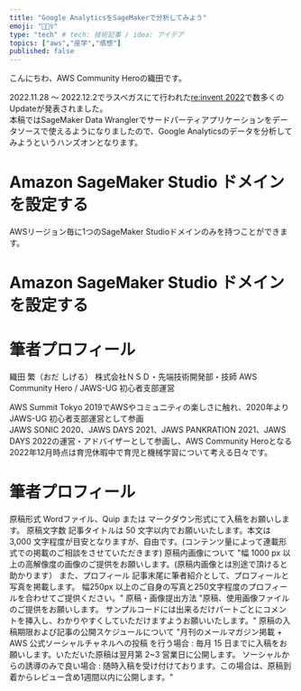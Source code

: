 ```yaml
---
title: "Google AnalyticsをSageMakerで分析してみよう"
emoji: "🚴🏻‍♀️"
type: "tech" # tech: 技術記事 / idea: アイデア
topics: ["aws","座学","感想"]
published: false
---
```


こんにちわ、AWS Community Heroの織田です。  

2022.11.28 〜 2022.12.2でラスベガスにて行われた[re:invent 2022](https://reinvent.awsevents.com/)で数多くのUpdateが発表されました。  
本稿ではSageMaker Data Wranglerでサードパーティアプリケーションをデータソースで使えるようになりましたので、Google Analyticsのデータを分析してみようというハンズオンとなります。

# Amazon SageMaker Studio ドメインを設定する
AWSリージョン毎に1つのSageMaker Studioドメインのみを持つことができます。



# Amazon SageMaker Studio ドメインを設定する


# 筆者プロフィール
織田 繁（おだ しげる）
株式会社ＮＳＤ・先端技術開発部・技師
AWS Community Hero / JAWS-UG 初心者支部運営

AWS Summit Tokyo 2019でAWSやコミュニティの楽しさに触れ、2020年よりJAWS-UG 初心者支部運営として参画  
JAWS SONIC 2020、JAWS DAYS 2021、JAWS PANKRATION 2021、JAWS DAYS 2022の運営・アドバイザーとして参画し、AWS Community Heroとなる  
2022年12月時点は育児休暇中で育児と機械学習について考える日々です。

# 筆者プロフィール
原稿形式	Wordファイル、Quip または マークダウン形式にて入稿をお願いします。
原稿文字数	記事タイトルは 50 文字以内でお願いいたします。本文は 3,000 文字程度が目安となりますが、自由です。(コンテンツ量によって連載形式での掲載のご相談をさせていただきます)
原稿内画像について	"幅 1000 px 以上の高解像度の画像のご提供をお願いします。(原稿内画像とは別途で頂けると助かります）
また、プロフィール 記事末尾に筆者紹介として、プロフィールと写真を掲載します。
幅250px 以上のご自身の写真と250文字程度のプロフィールを合わせてご提供ください。"
原稿・画像提出方法	"原稿、使用画像ファイルのご提供をお願いします。
サンプルコードには出来るだけパートごとにコメントを挿入し、わかりやすくしていただけますようお願いいたします。"
原稿の入稿期限および記事の公開スケジュールについて	"月刊のメールマガジン掲載 + AWS 公式ソーシャルチャネルへの投稿 を行う場合 : 毎月 15 日までに入稿をお願いします。いただいた原稿は翌月第 2~3 営業日に公開します。
ソーシャルからの誘導のみで良い場合 : 随時入稿を受け付けております。この場合は、原稿到着からレビュー含め1週間以内に公開します。"